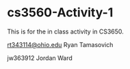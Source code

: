 # cs3560-Activity-1
This is for the in class activity in CS3650. 

rt343114@ohio.edu 
Ryan Tamasovich

jw363912
Jordan Ward
